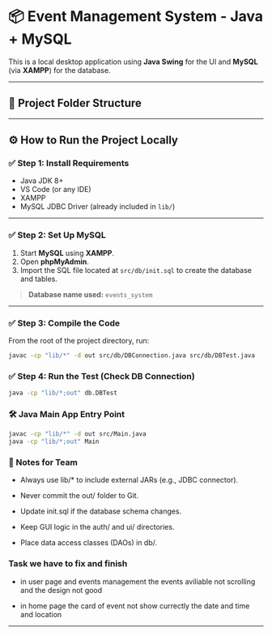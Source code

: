 # 📦 Event Management System - Java + MySQL

This is a local desktop application using **Java Swing** for the UI and **MySQL** (via **XAMPP**) for the database.

---

## 📁 Project Folder Structure


---

## ⚙️ How to Run the Project Locally

### ✅ Step 1: Install Requirements

- Java JDK 8+
- VS Code (or any IDE)
- XAMPP
- MySQL JDBC Driver (already included in `lib/`)

---

### ✅ Step 2: Set Up MySQL

1. Start **MySQL** using **XAMPP**.
2. Open **phpMyAdmin**.
3. Import the SQL file located at `src/db/init.sql` to create the database and tables.

> **Database name used:** `events_system`

---

### ✅ Step 3: Compile the Code

From the root of the project directory, run:

```bash
javac -cp "lib/*" -d out src/db/DBConnection.java src/db/DBTest.java
```

### ✅ Step 4: Run the Test (Check DB Connection)
```bash
java -cp "lib/*;out" db.DBTest
```

### 🛠️ Java Main App Entry Point
```bash
javac -cp "lib/*" -d out src/Main.java
java -cp "lib/*;out" Main
```

### 🔁 Notes for Team

- Always use lib/* to include external JARs (e.g., JDBC connector).

- Never commit the out/ folder to Git.

- Update init.sql if the database schema changes.

- Keep GUI logic in the auth/ and ui/ directories.

- Place data access classes (DAOs) in db/.


### Task we have to fix and finish 

- in user page and events management the events aviliable not scrolling and the design not good

- in home page the card of event not show currectly the date and time and location




---
